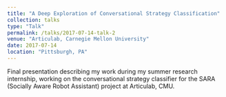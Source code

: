 ```yaml
---
title: "A Deep Exploration of Conversational Strategy Classification"
collection: talks
type: "Talk"
permalink: /talks/2017-07-14-talk-2
venue: "Articulab, Carnegie Mellon University"
date: 2017-07-14
location: "Pittsburgh, PA"
---
```


Final presentation describing my work during my summer research internship, working on the conversational strategy classifier for the SARA (Socially Aware Robot Assistant) project at Articulab, CMU.
